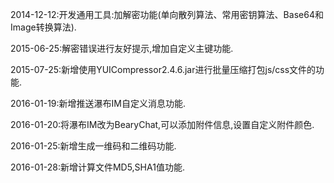 ﻿
2014-12-12:开发通用工具:加解密功能(单向散列算法、常用密钥算法、Base64和Image转换算法).

2015-06-25:解密错误进行友好提示,增加自定义主键功能.

2015-07-25:新增使用YUICompressor2.4.6.jar进行批量压缩打包js/css文件的功能.

2016-01-19:新增推送瀑布IM自定义消息功能.

2016-01-20:将瀑布IM改为BearyChat,可以添加附件信息,设置自定义附件颜色.

2016-01-25:新增生成一维码和二维码功能.

2016-01-28:新增计算文件MD5,SHA1值功能.